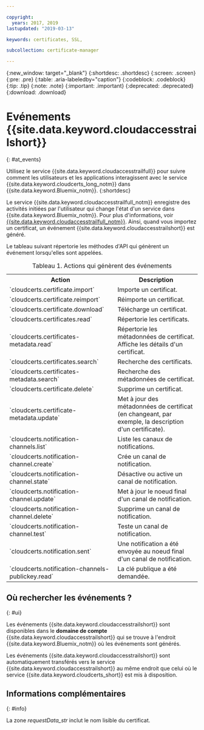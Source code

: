```yaml
---

copyright:
  years: 2017, 2019
lastupdated: "2019-03-13"

keywords: certificates, SSL, 

subcollection: certificate-manager

---
```


{:new_window: target="_blank"}
{:shortdesc: .shortdesc}
{:screen: .screen}
{:pre: .pre}
{:table: .aria-labeledby="caption"}
{:codeblock: .codeblock}
{:tip: .tip}
{:note: .note}
{:important: .important}
{:deprecated: .deprecated}
{:download: .download}

# Evénements {{site.data.keyword.cloudaccesstrailshort}}  
{: #at_events}

Utilisez le service {{site.data.keyword.cloudaccesstrailfull}} pour suivre comment les utilisateurs et les applications interagissent avec le service {{site.data.keyword.cloudcerts_long_notm}} dans {{site.data.keyword.Bluemix_notm}}.
{:shortdesc}

Le service {{site.data.keyword.cloudaccesstrailfull_notm}} enregistre des activités initiées par l'utilisateur qui change l'état d'un service dans {{site.data.keyword.Bluemix_notm}}. Pour plus d'informations, voir [{{site.data.keyword.cloudaccesstrailfull_notm}}](/docs/services/cloud-activity-tracker?topic=cloud-activity-tracker-getting-started#getting-started). Ainsi, quand vous importez un certificat, un événement {{site.data.keyword.cloudaccesstrailshort}} est généré.

Le tableau suivant répertorie les méthodes d'API qui génèrent un événement lorsqu'elles sont appelées.

<table>
  <caption>Tableau 1. Actions qui génèrent des événements</caption>
  <tr>
    <th>Action</th>
	  <th>Description</th>
  </tr>
  <tr>
    <td>`cloudcerts.certificate.import`</td>
	  <td>Importe un certificat.</td>
  </tr>
  <tr>
    <td>`cloudcerts.certificate.reimport`</td>
	  <td>Réimporte un certificat.</td>
  </tr>
  <tr>
    <td>`cloudcerts.certificate.download`</td>
	  <td>Télécharge un certificat.</td>
  </tr>
  <tr>
    <td>`cloudcerts.certificates.read`</td>
	  <td>Répertorie les certificats.</td>
  </tr>
  <tr>
    <td>`cloudcerts.certificates-metadata.read`</td>
	  <td>Répertorie les métadonnées de certificat. Affiche les détails d'un certificat.</td>
  </tr>
  <tr>
    <td>`cloudcerts.certificates.search`</td>
	  <td>Recherche des certificats.</td>
  </tr>
  <tr>
    <td>`cloudcerts.certificates-metadata.search`</td>
	  <td>Recherche des métadonnées de certificat.</td>
  </tr>
  <tr>
    <td>`cloudcerts.certificate.delete`</td>
	  <td>Supprime un certificat.</td>
  </tr>
  <tr>
    <td>`cloudcerts.certificate-metadata.update`</td>
	  <td>Met à jour des métadonnées de certificat (en changeant, par exemple, la description d'un certificate).</td>
  </tr>
  <tr>
    <td>`cloudcerts.notification-channels.list`</td>
	  <td>Liste les canaux de notifications.</td>
  </tr>
  <tr>
    <td>`cloudcerts.notification-channel.create`</td>
	  <td>Crée un canal de notification.</td>
  </tr>
  <tr>
    <td>`cloudcerts.notification-channel.state`</td>
	  <td>Désactive ou active un canal de notification.</td>
  </tr>
  <tr>
    <td>`cloudcerts.notification-channel.update`</td>
	  <td>Met à jour le noeud final d'un canal de notification.</td>
  </tr>
  <tr>
    <td>`cloudcerts.notification-channel.delete`</td>
	  <td>Supprime un canal de notification.</td>
  </tr>
  <tr>
    <td>`cloudcerts.notification-channel.test`</td>
	  <td>Teste un canal de notification.</td>
  </tr>
  <tr>
    <td>`cloudcerts.notification.sent`</td>
	  <td>Une notification a été envoyée au noeud final d'un canal de notification.</td>
  </tr>
  <tr>
    <td>`cloudcerts.notification-channels-publickey.read`</td>
	  <td>La clé publique a été demandée.</td>
  </tr>
</table>

## Où rechercher les événements ?
{: #ui}

Les événements {{site.data.keyword.cloudaccesstrailshort}} sont disponibles dans le **domaine de compte** {{site.data.keyword.cloudaccesstrailshort}} qui se trouve à l'endroit {{site.data.keyword.Bluemix_notm}} où les événements sont générés.

Les événements {{site.data.keyword.cloudaccesstrailshort}} sont automatiquement transférés vers le service {{site.data.keyword.cloudaccesstrailshort}} au même endroit que celui où le service {{site.data.keyword.cloudcerts_short}} est mis à disposition.

## Informations complémentaires
{: #info}

La zone *requestData_str* inclut le nom lisible du certificat.
